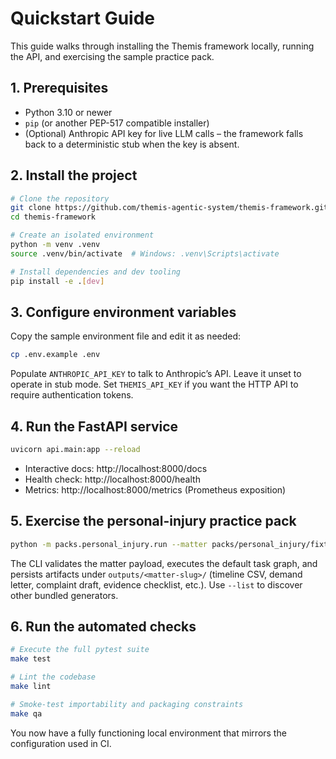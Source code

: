 # Quickstart Guide

This guide walks through installing the Themis framework locally, running the API, and exercising the
sample practice pack.

## 1. Prerequisites

- Python 3.10 or newer
- `pip` (or another PEP-517 compatible installer)
- (Optional) Anthropic API key for live LLM calls – the framework falls back to a deterministic stub
  when the key is absent.

## 2. Install the project

```bash
# Clone the repository
git clone https://github.com/themis-agentic-system/themis-framework.git
cd themis-framework

# Create an isolated environment
python -m venv .venv
source .venv/bin/activate  # Windows: .venv\Scripts\activate

# Install dependencies and dev tooling
pip install -e .[dev]
```

## 3. Configure environment variables

Copy the sample environment file and edit it as needed:

```bash
cp .env.example .env
```

Populate `ANTHROPIC_API_KEY` to talk to Anthropic’s API.  Leave it unset to operate in stub mode.  Set
`THEMIS_API_KEY` if you want the HTTP API to require authentication tokens.

## 4. Run the FastAPI service

```bash
uvicorn api.main:app --reload
```

- Interactive docs: http://localhost:8000/docs
- Health check: http://localhost:8000/health
- Metrics: http://localhost:8000/metrics (Prometheus exposition)

## 5. Exercise the personal-injury practice pack

```bash
python -m packs.personal_injury.run --matter packs/personal_injury/fixtures/sample_matter.json
```

The CLI validates the matter payload, executes the default task graph, and persists artifacts under
`outputs/<matter-slug>/` (timeline CSV, demand letter, complaint draft, evidence checklist, etc.).
Use `--list` to discover other bundled generators.

## 6. Run the automated checks

```bash
# Execute the full pytest suite
make test

# Lint the codebase
make lint

# Smoke-test importability and packaging constraints
make qa
```

You now have a fully functioning local environment that mirrors the configuration used in CI.
